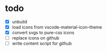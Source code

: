 # todo

- [x] unbuild
- [x] load icons from vscode-material-icon-theme
- [x] convert svgs to pure-css icons
- [ ] replace icons on github
- [ ] write content script for github
